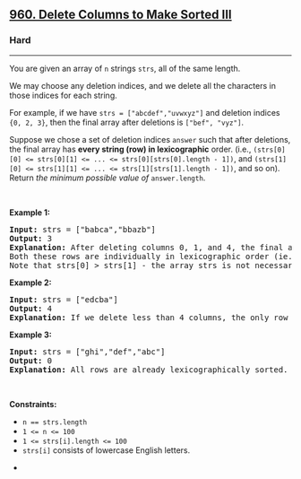 <h2><a href="https://leetcode.com/problems/delete-columns-to-make-sorted-iii/">960. Delete Columns to Make Sorted III</a></h2><h3>Hard</h3><hr><div style="user-select: auto;"><p style="user-select: auto;">You are given an array of <code style="user-select: auto;">n</code> strings <code style="user-select: auto;">strs</code>, all of the same length.</p>

<p style="user-select: auto;">We may choose any deletion indices, and we delete all the characters in those indices for each string.</p>

<p style="user-select: auto;">For example, if we have <code style="user-select: auto;">strs = ["abcdef","uvwxyz"]</code> and deletion indices <code style="user-select: auto;">{0, 2, 3}</code>, then the final array after deletions is <code style="user-select: auto;">["bef", "vyz"]</code>.</p>

<p style="user-select: auto;">Suppose we chose a set of deletion indices <code style="user-select: auto;">answer</code> such that after deletions, the final array has <strong style="user-select: auto;">every string (row) in lexicographic</strong> order. (i.e., <code style="user-select: auto;">(strs[0][0] &lt;= strs[0][1] &lt;= ... &lt;= strs[0][strs[0].length - 1])</code>, and <code style="user-select: auto;">(strs[1][0] &lt;= strs[1][1] &lt;= ... &lt;= strs[1][strs[1].length - 1])</code>, and so on). Return <em style="user-select: auto;">the minimum possible value of</em> <code style="user-select: auto;">answer.length</code>.</p>

<p style="user-select: auto;">&nbsp;</p>
<p style="user-select: auto;"><strong style="user-select: auto;">Example 1:</strong></p>

<pre style="user-select: auto;"><strong style="user-select: auto;">Input:</strong> strs = ["babca","bbazb"]
<strong style="user-select: auto;">Output:</strong> 3
<strong style="user-select: auto;">Explanation:</strong> After deleting columns 0, 1, and 4, the final array is strs = ["bc", "az"].
Both these rows are individually in lexicographic order (ie. strs[0][0] &lt;= strs[0][1] and strs[1][0] &lt;= strs[1][1]).
Note that strs[0] &gt; strs[1] - the array strs is not necessarily in lexicographic order.</pre>

<p style="user-select: auto;"><strong style="user-select: auto;">Example 2:</strong></p>

<pre style="user-select: auto;"><strong style="user-select: auto;">Input:</strong> strs = ["edcba"]
<strong style="user-select: auto;">Output:</strong> 4
<strong style="user-select: auto;">Explanation:</strong> If we delete less than 4 columns, the only row will not be lexicographically sorted.
</pre>

<p style="user-select: auto;"><strong style="user-select: auto;">Example 3:</strong></p>

<pre style="user-select: auto;"><strong style="user-select: auto;">Input:</strong> strs = ["ghi","def","abc"]
<strong style="user-select: auto;">Output:</strong> 0
<strong style="user-select: auto;">Explanation:</strong> All rows are already lexicographically sorted.
</pre>

<p style="user-select: auto;">&nbsp;</p>
<p style="user-select: auto;"><strong style="user-select: auto;">Constraints:</strong></p>

<ul style="user-select: auto;">
	<li style="user-select: auto;"><code style="user-select: auto;">n == strs.length</code></li>
	<li style="user-select: auto;"><code style="user-select: auto;">1 &lt;= n &lt;= 100</code></li>
	<li style="user-select: auto;"><code style="user-select: auto;">1 &lt;= strs[i].length &lt;= 100</code></li>
	<li style="user-select: auto;"><code style="user-select: auto;">strs[i]</code> consists of lowercase English letters.</li>
</ul>

<ul style="user-select: auto;">
	<li style="user-select: auto;">&nbsp;</li>
</ul>
</div>